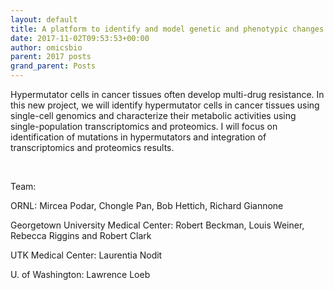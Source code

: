 ```yaml
---
layout: default
title: A platform to identify and model genetic and phenotypic changes in cancer at the single cell level
date: 2017-11-02T09:53:53+00:00
author: omicsbio
parent: 2017 posts
grand_parent: Posts
---
```

Hypermutator cells in cancer tissues often develop multi-drug resistance. In this new project, we will identify hypermutator cells in cancer tissues using single-cell genomics and characterize their metabolic activities using single-population transcriptomics and proteomics. I will focus on identification of mutations in hypermutators and integration of transcriptomics and proteomics results.

&nbsp;

Team:

ORNL: Mircea Podar, Chongle Pan, Bob Hettich, Richard Giannone

Georgetown University Medical Center: Robert Beckman, Louis Weiner, Rebecca Riggins and Robert Clark

UTK Medical Center: Laurentia Nodit

U. of Washington: Lawrence Loeb